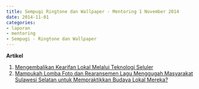 ```yaml
---
title: Sempugi Ringtone dan Wallpaper - Mentoring 1 November 2014
date: 2014-11-01
categories:
- laporan
- mentoring
- Sempugi - Ringtone dan Wallpaper
---
```


**Artikel**

1. [Mengembalikan Kearifan Lokal Melalui Teknologi Seluler](http://ciptamedia.org/mengembalikan-kearifan-lokal-melalui-teknologi-seluler/)
2. [Mampukah Lomba Foto dan Rearansemen Lagu Menggugah Masyarakat Sulawesi Selatan untuk Mempraktikkan Budaya Lokal Mereka?](http://ciptamedia.org/mampukah-lomba-foto-dan-rearansemen-lagu-menggugah-masyarakat-sulawesi-selatan-untuk-mempraktikkan-budaya-lokal-mereka-2/)
